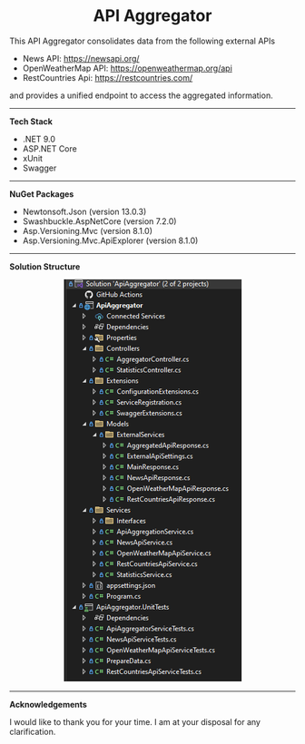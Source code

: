 <h1 align="center">API Aggregator</h1>

This API Aggregator consolidates data from the following external APIs<br>
* News API: https://newsapi.org/
* OpenWeatherMap API: https://openweathermap.org/api
* RestCountries Api: https://restcountries.com/

and provides a unified endpoint to access the aggregated information.

<hr />

<strong>Tech Stack</strong>

* .NET 9.0
* ASP.NET Core
* xUnit
* Swagger

<hr />

<strong>NuGet Packages</strong>

* Newtonsoft.Json (version 13.0.3)
* Swashbuckle.AspNetCore (version 7.2.0)
* Asp.Versioning.Mvc (version 8.1.0)
* Asp.Versioning.Mvc.ApiExplorer (version 8.1.0)

<hr />

<strong>Solution Structure</strong>
<p align="center">
  <img src="https://github.com/fanis-kar/ApiAggregator/blob/master/Images/solution-structure.png" />
</p>

<hr />

<strong>Acknowledgements</strong>

I would like to thank you for your time. I am at your disposal for any clarification.
